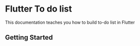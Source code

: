 
# Flutter To do list

This documentation teaches you how to build to-do list in Flutter

## Getting Started

